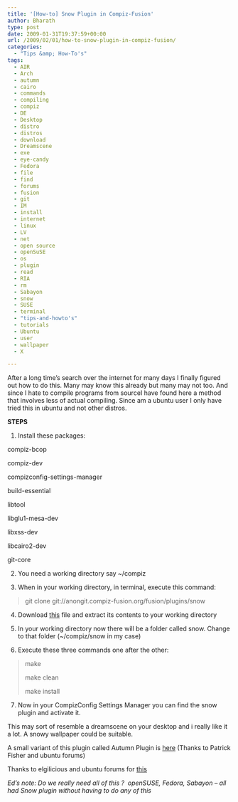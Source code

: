```yaml
---
title: '[How-to] Snow Plugin in Compiz-Fusion'
author: Bharath
type: post
date: 2009-01-31T19:37:59+00:00
url: /2009/02/01/how-to-snow-plugin-in-compiz-fusion/
categories:
  - "Tips &amp; How-To's"
tags:
  - AIR
  - Arch
  - autumn
  - cairo
  - commands
  - compiling
  - compiz
  - DE
  - Desktop
  - distro
  - distros
  - download
  - Dreamscene
  - exe
  - eye-candy
  - Fedora
  - file
  - find
  - forums
  - fusion
  - git
  - IM
  - install
  - internet
  - linux
  - LV
  - net
  - open source
  - openSuSE
  - os
  - plugin
  - read
  - RIA
  - rm
  - Sabayon
  - snow
  - SUSE
  - terminal
  - "tips-and-howto's"
  - tutorials
  - Ubuntu
  - user
  - wallpaper
  - X

---
```

After a long time&#8217;s search over the internet for many days I finally figured out how to do this. Many may know this already but many may not too. And since I hate to compile programs from sourceI have found here a method that involves less of actual compiling. Since am a ubuntu user I only have tried this in ubuntu and not other distros.

**STEPS**

1. Install these packages:

compiz-bcop

compiz-dev

compizconfig-settings-manager

build-essential

libtool

libglu1-mesa-dev

libxss-dev

libcairo2-dev

git-core

2. You need a working directory say ~/compiz

3. When in your working directory, in terminal, execute this command:

> git clone git://anongit.compiz-fusion.org/fusion/plugins/snow

4. Download [this][1] file and extract its contents to your working directory

5. In your working directory now there will be a folder called snow. Change to that folder (~/compiz/snow in my case)

6. Execute these three commands one after the other:

> make
> 
> make clean
> 
> make install

7. Now in your CompizConfig Settings Manager you can find the snow plugin and activate it.

This may sort of resemble a dreamscene on your desktop and i really like it a lot. A snowy wallpaper could be suitable.

A small variant of this plugin called Autumn Plugin is [here][2] (Thanks to Patrick Fisher and ubuntu forums)

Thanks to elgilicious and ubuntu forums for [this][3]

_Ed&#8217;s note: Do we really need all of this ?  openSUSE, Fedora, Sabayon &#8211; all had Snow plugin without having to do any of this_

 [1]: http://oreaus.googlepages.com/snow.tar
 [2]: http://ubuntuforums.org/showthread.php?p=3792520
 [3]: http://ubuntuforums.org/showthread.php?t=768804